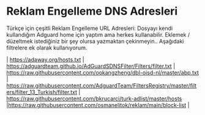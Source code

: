 # Reklam Engelleme DNS Adresleri
Türkçe için çeşitli Reklam Engelleme URL Adresleri:
Dosyayı kendi kullandığım Adguard home için yaptım ama herkes kullanabilir. Eklemek / düzeltmek istediğiniz bir şey olursa yazmaktan çekinmeyin.. Aşağıdaki filtrelere ek olarak kullanıyorum.

| https://adaway.org/hosts.txt
| https://adguardteam.github.io/AdGuardSDNSFilter/Filters/filter.txt
| https://raw.githubusercontent.com/ookangzheng/dbl-oisd-nl/master/abp.txt
| https://raw.githubusercontent.com/AdguardTeam/FiltersRegistry/master/filters/filter_13_Turkish/filter.txt
| https://raw.githubusercontent.com/bkrucarci/turk-adlist/master/hosts
|https://raw.githubusercontent.com/osmanelitok/reklam/main/block-list |
